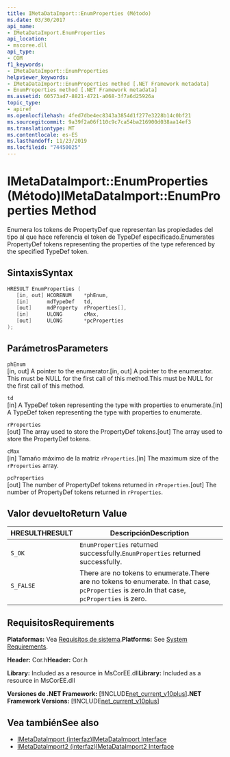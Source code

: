 ```yaml
---
title: IMetaDataImport::EnumProperties (Método)
ms.date: 03/30/2017
api_name:
- IMetaDataImport.EnumProperties
api_location:
- mscoree.dll
api_type:
- COM
f1_keywords:
- IMetaDataImport::EnumProperties
helpviewer_keywords:
- IMetaDataImport::EnumProperties method [.NET Framework metadata]
- EnumProperties method [.NET Framework metadata]
ms.assetid: 60573ad7-8821-4721-a068-3f7a6d25926a
topic_type:
- apiref
ms.openlocfilehash: 4fed7dbe4ec8343a3854d1f277e3228b14c0bf21
ms.sourcegitcommit: 9a39f2a06f110c9c7ca54ba216900d038aa14ef3
ms.translationtype: MT
ms.contentlocale: es-ES
ms.lasthandoff: 11/23/2019
ms.locfileid: "74450025"
---
```

# <a name="imetadataimportenumproperties-method"></a><span data-ttu-id="c444a-102">IMetaDataImport::EnumProperties (Método)</span><span class="sxs-lookup"><span data-stu-id="c444a-102">IMetaDataImport::EnumProperties Method</span></span>
<span data-ttu-id="c444a-103">Enumera los tokens de PropertyDef que representan las propiedades del tipo al que hace referencia el token de TypeDef especificado.</span><span class="sxs-lookup"><span data-stu-id="c444a-103">Enumerates PropertyDef tokens representing the properties of the type referenced by the specified TypeDef token.</span></span>  
  
## <a name="syntax"></a><span data-ttu-id="c444a-104">Sintaxis</span><span class="sxs-lookup"><span data-stu-id="c444a-104">Syntax</span></span>  
  
```cpp  
HRESULT EnumProperties (  
   [in, out] HCORENUM    *phEnum,  
   [in]      mdTypeDef   td,  
   [out]     mdProperty  rProperties[],  
   [in]      ULONG       cMax,  
   [out]     ULONG       *pcProperties  
);  
```  
  
## <a name="parameters"></a><span data-ttu-id="c444a-105">Parámetros</span><span class="sxs-lookup"><span data-stu-id="c444a-105">Parameters</span></span>  
 `phEnum`  
 <span data-ttu-id="c444a-106">[in, out] A pointer to the enumerator.</span><span class="sxs-lookup"><span data-stu-id="c444a-106">[in, out] A pointer to the enumerator.</span></span> <span data-ttu-id="c444a-107">This must be NULL for the first call of this method.</span><span class="sxs-lookup"><span data-stu-id="c444a-107">This must be NULL for the first call of this method.</span></span>  
  
 `td`  
 <span data-ttu-id="c444a-108">[in] A TypeDef token representing the type with properties to enumerate.</span><span class="sxs-lookup"><span data-stu-id="c444a-108">[in] A TypeDef token representing the type with properties to enumerate.</span></span>  
  
 `rProperties`  
 <span data-ttu-id="c444a-109">[out] The array used to store the PropertyDef tokens.</span><span class="sxs-lookup"><span data-stu-id="c444a-109">[out] The array used to store the PropertyDef tokens.</span></span>  
  
 `cMax`  
 <span data-ttu-id="c444a-110">[in] Tamaño máximo de la matriz `rProperties`.</span><span class="sxs-lookup"><span data-stu-id="c444a-110">[in] The maximum size of the `rProperties` array.</span></span>  
  
 `pcProperties`  
 <span data-ttu-id="c444a-111">[out] The number of PropertyDef tokens returned in `rProperties`.</span><span class="sxs-lookup"><span data-stu-id="c444a-111">[out] The number of PropertyDef tokens returned in `rProperties`.</span></span>  
  
## <a name="return-value"></a><span data-ttu-id="c444a-112">Valor devuelto</span><span class="sxs-lookup"><span data-stu-id="c444a-112">Return Value</span></span>  
  
|<span data-ttu-id="c444a-113">HRESULT</span><span class="sxs-lookup"><span data-stu-id="c444a-113">HRESULT</span></span>|<span data-ttu-id="c444a-114">Descripción</span><span class="sxs-lookup"><span data-stu-id="c444a-114">Description</span></span>|  
|-------------|-----------------|  
|`S_OK`|<span data-ttu-id="c444a-115">`EnumProperties` returned successfully.</span><span class="sxs-lookup"><span data-stu-id="c444a-115">`EnumProperties` returned successfully.</span></span>|  
|`S_FALSE`|<span data-ttu-id="c444a-116">There are no tokens to enumerate.</span><span class="sxs-lookup"><span data-stu-id="c444a-116">There are no tokens to enumerate.</span></span> <span data-ttu-id="c444a-117">In that case, `pcProperties` is zero.</span><span class="sxs-lookup"><span data-stu-id="c444a-117">In that case, `pcProperties` is zero.</span></span>|  
  
## <a name="requirements"></a><span data-ttu-id="c444a-118">Requisitos</span><span class="sxs-lookup"><span data-stu-id="c444a-118">Requirements</span></span>  
 <span data-ttu-id="c444a-119">**Plataformas:** Vea [Requisitos de sistema](../../../../docs/framework/get-started/system-requirements.md).</span><span class="sxs-lookup"><span data-stu-id="c444a-119">**Platforms:** See [System Requirements](../../../../docs/framework/get-started/system-requirements.md).</span></span>  
  
 <span data-ttu-id="c444a-120">**Header:** Cor.h</span><span class="sxs-lookup"><span data-stu-id="c444a-120">**Header:** Cor.h</span></span>  
  
 <span data-ttu-id="c444a-121">**Library:** Included as a resource in MsCorEE.dll</span><span class="sxs-lookup"><span data-stu-id="c444a-121">**Library:** Included as a resource in MsCorEE.dll</span></span>  
  
 <span data-ttu-id="c444a-122">**Versiones de .NET Framework:** [!INCLUDE[net_current_v10plus](../../../../includes/net-current-v10plus-md.md)]</span><span class="sxs-lookup"><span data-stu-id="c444a-122">**.NET Framework Versions:** [!INCLUDE[net_current_v10plus](../../../../includes/net-current-v10plus-md.md)]</span></span>  
  
## <a name="see-also"></a><span data-ttu-id="c444a-123">Vea también</span><span class="sxs-lookup"><span data-stu-id="c444a-123">See also</span></span>

- [<span data-ttu-id="c444a-124">IMetaDataImport (interfaz)</span><span class="sxs-lookup"><span data-stu-id="c444a-124">IMetaDataImport Interface</span></span>](../../../../docs/framework/unmanaged-api/metadata/imetadataimport-interface.md)
- [<span data-ttu-id="c444a-125">IMetaDataImport2 (interfaz)</span><span class="sxs-lookup"><span data-stu-id="c444a-125">IMetaDataImport2 Interface</span></span>](../../../../docs/framework/unmanaged-api/metadata/imetadataimport2-interface.md)
